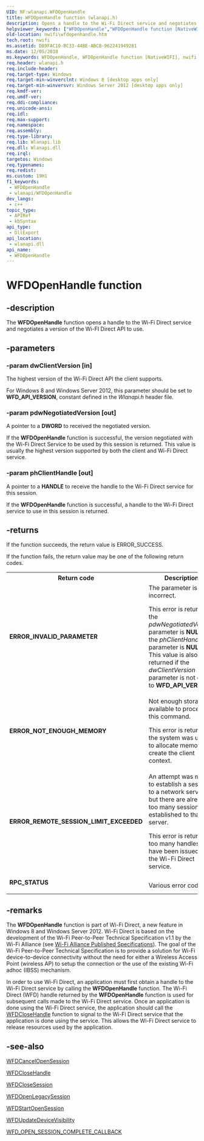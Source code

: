 ```yaml
---
UID: NF:wlanapi.WFDOpenHandle
title: WFDOpenHandle function (wlanapi.h)
description: Opens a handle to the Wi-Fi Direct service and negotiates a version of the Wi-FI Direct API to use.
helpviewer_keywords: ["WFDOpenHandle","WFDOpenHandle function [NativeWIFI]","nwifi.wfdopenhandle","wlanapi/WFDOpenHandle"]
old-location: nwifi\wfdopenhandle.htm
tech.root: nwifi
ms.assetid: D89FAC10-BC33-44BE-ABC8-962241949281
ms.date: 12/05/2018
ms.keywords: WFDOpenHandle, WFDOpenHandle function [NativeWIFI], nwifi.wfdopenhandle, wlanapi/WFDOpenHandle
req.header: wlanapi.h
req.include-header: 
req.target-type: Windows
req.target-min-winverclnt: Windows 8 [desktop apps only]
req.target-min-winversvr: Windows Server 2012 [desktop apps only]
req.kmdf-ver: 
req.umdf-ver: 
req.ddi-compliance: 
req.unicode-ansi: 
req.idl: 
req.max-support: 
req.namespace: 
req.assembly: 
req.type-library: 
req.lib: Wlanapi.lib
req.dll: Wlanapi.dll
req.irql: 
targetos: Windows
req.typenames: 
req.redist: 
ms.custom: 19H1
f1_keywords:
 - WFDOpenHandle
 - wlanapi/WFDOpenHandle
dev_langs:
 - c++
topic_type:
 - APIRef
 - kbSyntax
api_type:
 - DllExport
api_location:
 - wlanapi.dll
api_name:
 - WFDOpenHandle
---
```


# WFDOpenHandle function


## -description

The <b>WFDOpenHandle</b> function opens a handle to the Wi-Fi Direct service and negotiates a version of the Wi-FI Direct API to use.

## -parameters

### -param dwClientVersion [in]

The highest version of the Wi-Fi Direct API the client supports.

For Windows 8 and Windows Server 2012, this parameter should be set to <b>WFD_API_VERSION</b>, constant defined in the <i>Wlanapi.h</i> header file.

### -param pdwNegotiatedVersion [out]

A pointer to a <b>DWORD</b> to received the negotiated version.

If the <b>WFDOpenHandle</b> function is successful, the version negotiated with the Wi-Fi Direct Service to be used by this session is returned. This value is usually the highest version supported by both the client and Wi-Fi Direct service.

### -param phClientHandle [out]

A pointer to a <b>HANDLE</b> to receive the handle to the Wi-Fi Direct service for this session.

If the <b>WFDOpenHandle</b> function is successful, a handle to the Wi-Fi Direct service to use in this session is returned.

## -returns

If the function succeeds, the return value is ERROR_SUCCESS.

If the function fails, the return value may be one of the following return codes.

<table>
<tr>
<th>Return code</th>
<th>Description</th>
</tr>
<tr>
<td width="40%">
<dl>
<dt><b>ERROR_INVALID_PARAMETER</b></dt>
</dl>
</td>
<td width="60%">
The parameter is incorrect. 

This error is returned if the <i>pdwNegotiatedVersion</i> parameter is <b>NULL</b> or the <i>phClientHandle</i> parameter is <b>NULL</b>. This value is also returned if the <i>dwClientVersion</i> parameter is not equal to <b>WFD_API_VERSION</b>.

</td>
</tr>
<tr>
<td width="40%">
<dl>
<dt><b>ERROR_NOT_ENOUGH_MEMORY</b></dt>
</dl>
</td>
<td width="60%">
Not enough storage is available to process this command.

This error is returned if the system was unable to allocate memory to create the client context.

</td>
</tr>
<tr>
<td width="40%">
<dl>
<dt><b>ERROR_REMOTE_SESSION_LIMIT_EXCEEDED</b></dt>
</dl>
</td>
<td width="60%">
An attempt was made to establish a session to a network server, but there are already too many sessions established to that server.

This error is returned if too many handles have been issued by the Wi-Fi Direct service.

</td>
</tr>
<tr>
<td width="40%">
<dl>
<dt><b>RPC_STATUS</b></dt>
</dl>
</td>
<td width="60%">
Various error codes.

</td>
</tr>
</table>

## -remarks

The <b>WFDOpenHandle</b> function is part of Wi-Fi Direct, a new feature in Windows 8 and Windows Server 2012. Wi-Fi Direct is based on the development of the Wi-Fi Peer-to-Peer Technical Specification v1.1 by the Wi-Fi Alliance (see <a href="https://www.wi-fi.org/featured-topics">Wi-Fi Alliance Published Specifications</a>). The goal of the Wi-Fi Peer-to-Peer Technical Specification is to provide a solution for Wi-Fi device-to-device connectivity without the need for either a Wireless Access Point (wireless AP) to setup the connection or the use of the existing Wi-Fi adhoc (IBSS) mechanism. 



In order to use Wi-Fi Direct, an application must first obtain a handle to the Wi-Fi Direct service by calling the <b>WFDOpenHandle</b> function. The Wi-Fi Direct (WFD) handle returned by the  <b>WFDOpenHandle</b> function is used for subsequent calls made to the Wi-Fi Direct service. Once an application is done using the Wi-Fi Direct service, the application should call the <a href="https://docs.microsoft.com/windows/desktop/api/wlanapi/nf-wlanapi-wfdclosehandle">WFDCloseHandle</a> function to signal to the Wi-Fi Direct service that the application is done using the service. This allows the  Wi-Fi Direct service  to release resources used by the application.

## -see-also

<a href="https://docs.microsoft.com/windows/desktop/api/wlanapi/nf-wlanapi-wfdcancelopensession">WFDCancelOpenSession</a>



<a href="https://docs.microsoft.com/windows/desktop/api/wlanapi/nf-wlanapi-wfdclosehandle">WFDCloseHandle</a>



<a href="https://docs.microsoft.com/windows/desktop/api/wlanapi/nf-wlanapi-wfdclosesession">WFDCloseSession</a>



<a href="https://docs.microsoft.com/windows/desktop/api/wlanapi/nf-wlanapi-wfdopenlegacysession">WFDOpenLegacySession</a>



<a href="https://docs.microsoft.com/windows/desktop/api/wlanapi/nf-wlanapi-wfdstartopensession">WFDStartOpenSession</a>



<a href="https://docs.microsoft.com/windows/desktop/api/wlanapi/nf-wlanapi-wfdupdatedevicevisibility">WFDUpdateDeviceVisibility</a>



<a href="https://docs.microsoft.com/windows/desktop/api/wlanapi/nc-wlanapi-wfd_open_session_complete_callback">WFD_OPEN_SESSION_COMPLETE_CALLBACK</a>

